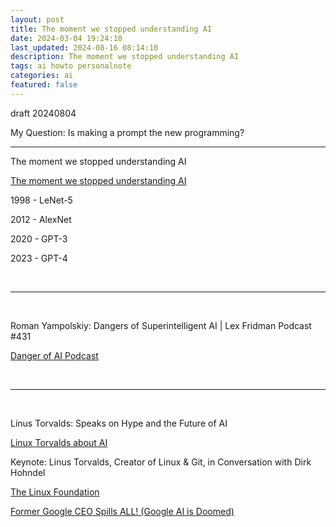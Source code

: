 ```yaml
---
layout: post
title: The moment we stopped understanding AI
date: 2024-03-04 19:24:10
last_updated: 2024-08-16 08:14:10
description: The moment we stopped understanding AI
tags: ai howto personalnote
categories: ai
featured: false
---
```


draft 20240804

My Question: Is making a prompt the new programming?

<hr>

The moment we stopped understanding AI

[The moment we stopped understanding AI]: https://www.youtube.com/watch?v=UZDiGooFs54 "https://www.youtube.com/watch?v=UZDiGooFs54"

[The moment we stopped understanding AI]

1998 - LeNet-5

2012 - AlexNet

2020 - GPT-3

2023 - GPT-4

<br><hr><br>

Roman Yampolskiy: Dangers of Superintelligent AI | Lex Fridman Podcast #431

[Danger of AI Podcast]: https://www.youtube.com/watch?v=NNr6gPelJ3E "https://www.youtube.com/watch?v=NNr6gPelJ3E"

[Danger of AI Podcast]

<br><hr><br>

Linus Torvalds: Speaks on Hype and the Future of AI

[Linux Torvalds about AI]: https://www.youtube.com/watch?v=7GIZi7nlIe0 "https://www.youtube.com/watch?v=7GIZi7nlIe0"

[Linux Torvalds about AI]

Keynote: Linus Torvalds, Creator of Linux & Git, in Conversation with Dirk Hohndel

[The Linux Foundation]: https://www.youtube.com/watch?v=cPvRIWXNgaM "https://www.youtube.com/watch?v=cPvRIWXNgaM"

[The Linux Foundation]

[Former Google CEO Spills ALL! (Google AI is Doomed)]: https://www.youtube.com/watch?v=7PMUVqtXS0A "https://www.youtube.com/watch?v=7PMUVqtXS0A"

[Former Google CEO Spills ALL! (Google AI is Doomed)]
